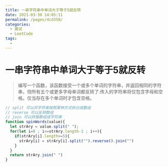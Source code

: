 ```yaml
---
title: 一串字符串中单词大于等于5就反转
date: 2021-03-30 14:05:11
permalink: /pages/4cd350/
categories:
  - 面试
  - LeetCode
tags:
  - 
---
```


# 一串字符串中单词大于等于5就反转

> 编写一个函数，该函数接受一个或多个单词的字符串，并返回相同的字符串，但所有五个或更多字母单词都反转了.传入的字符串将仅包含字母和空格。仅当存在多个单词时才包含空格。

```javascript
// split 可以将字符串按照某种方式拆分成数组
// reverse 可以反转数组
// join 可以拼接数组成字符串
function spinWords(value){
  let strAry = value.split(" ");
  for(let i=0 ; i<=strAry.length-1 ; i++){
    if(strAry[i].length>=5){
      strAry[i] = strAry[i].split("").reverse().join("")
    }
  }
  return strAry.join(" ")
}
```
